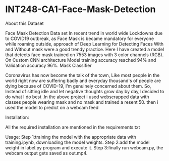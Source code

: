 # INT248-CA1-Face-Mask-Detection


About this Dataset

Face Mask Detection Data set
In recent trend in world wide Lockdowns due to COVID19 outbreak, as Face Mask is became mandatory for everyone while roaming outside, approach of Deep Learning for Detecting Faces With and Without mask were a good trendy practice. Here I have created a model that detects face mask trained on 7553 images with 3 color channels (RGB).
On Custom CNN architecture Model training accuracy reached 94% and Validation accuracy 96%.
Mask Classifier

Coronavirus has now become the talk of the town, Like most people in the world right now are suffering badly and everyday thousand's of people are dying because of COVID-19, I’m genuinely concerned about them. So, Instead of sitting idle and let negative thoughts grow day by day,I decided to do what I do best .In the above project i used webscrapped data with classes people wearing mask and no mask and trained a resent 50. then i used the model to predict on a webcam feed

Installation:

All the required installation are mentioned in the requirements.txt

Usage:
Step 1:training the model with the appropriate data with training.ipynb, downloading the model weights.
Step 2:add the model weight in label.py program and execute it.
Step 3:finally run webcam.py, the webcam output gets saved as out.mp4.
